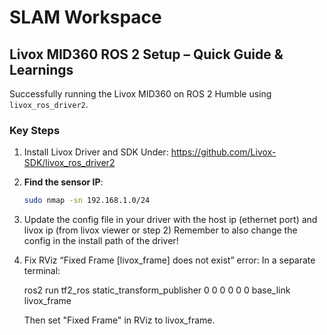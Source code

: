 # SLAM Workspace

## Livox MID360 ROS 2 Setup – Quick Guide & Learnings

Successfully running the Livox MID360 on ROS 2 Humble using `livox_ros_driver2`.

### Key Steps

1. Install Livox Driver and SDK
   Under: https://github.com/Livox-SDK/livox_ros_driver2

2. **Find the sensor IP**:
   ```bash
   sudo nmap -sn 192.168.1.0/24

3. Update the config file in your driver with the host ip (ethernet port) and livox ip (from livox viewer or step 2)
     Remember to also change the config in the install path of the driver!

4. Fix RViz “Fixed Frame [livox_frame] does not exist” error:
      In a separate terminal:

      ros2 run tf2_ros static_transform_publisher 0 0 0 0 0 0 base_link livox_frame

      Then set "Fixed Frame" in RViz to livox_frame.
